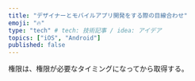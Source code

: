 ```yaml
---
title: "デザイナーとモバイルアプリ開発をする際の目線合わせ"
emoji: "🔥"
type: "tech" # tech: 技術記事 / idea: アイデア
topics: ["iOS", "Android"]
published: false
---
```


権限は、権限が必要なタイミングになってから取得する。
